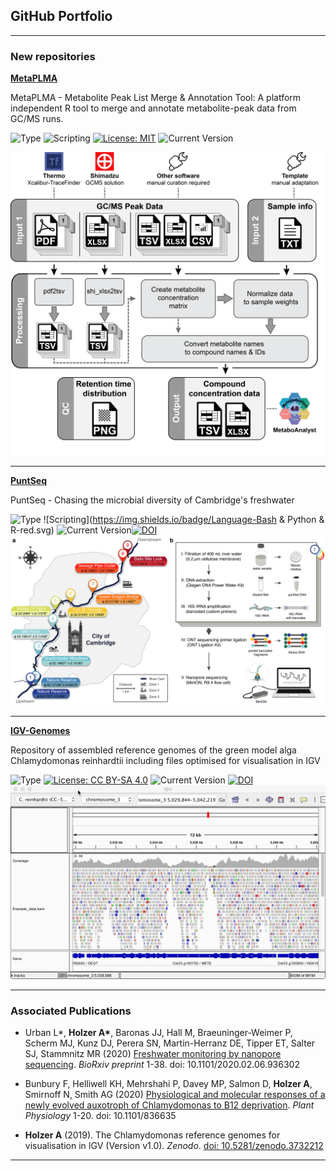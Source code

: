 ## GitHub Portfolio

---

### New repositories

[**MetaPLMA**](https://github.com/AndreHolzer/IGV-Genomes)

MetaPLMA - Metabolite Peak List Merge & Annotation Tool: A platform independent R tool to merge and annotate metabolite-peak data from GC/MS runs.

![Type](https://img.shields.io/badge/Type-Software-red.svg) ![Scripting](https://img.shields.io/badge/Language-R-red.svg) [![License: MIT](https://img.shields.io/badge/License-MIT-yellow.svg)](LICENSE) ![Current Version](https://img.shields.io/badge/Version-v1.0-green.svg)

[<img src="images/MetaPLM-workflow.png?raw=true"/>](https://github.com/AndreHolzer/MetaPLMA)

---
[**PuntSeq**](https://github.com/AndreHolzer/PuntSeq)

PuntSeq - Chasing the microbial diversity of Cambridge's freshwater

![Type](https://img.shields.io/badge/Type-Project-red.svg) ![Scripting](https://img.shields.io/badge/Language-Bash & Python & R-red.svg) ![Current Version](https://img.shields.io/badge/Version-v1.0-green.svg)[![DOI](https://img.shields.io/badge/DOI-10.1101/2020.02.06.936302-blue.svg)](https://doi.org/10.1101/2020.02.06.936302)[<img src="images/figure2.png?raw=true"/>](https://github.com/AndreHolzer/PuntSeq)

---
[**IGV-Genomes**](https://github.com/AndreHolzer/IGV-Genomes)

Repository of assembled reference genomes of the green model alga Chlamydomonas reinhardtii including files optimised for visualisation in IGV

![Type](https://img.shields.io/badge/Type-Dataset-red.svg) [![License: CC BY-SA 4.0](https://img.shields.io/badge/License-CC%20BY--SA%204.0-lightgrey.svg)](CC-BY-SA-4.0_License.txt) ![Current Version](https://img.shields.io/badge/Version-v1.0-green.svg) [![DOI](https://zenodo.org/badge/DOI/10.5281/zenodo.3732212.svg)](https://doi.org/10.5281/zenodo.3732212) [<img src="images/IGV-Genomes.png?raw=true"/>](https://github.com/AndreHolzer/IGV-Genomes)



---

### Associated Publications

- Urban L*, **Holzer A\***, Baronas JJ, Hall M, Braeuninger-Weimer P, Scherm MJ, Kunz DJ, Perera SN, Martin-Herranz DE, Tipper ET, Salter SJ, Stammnitz MR (2020) [Freshwater monitoring by nanopore sequencing](http://www.plantphysiol.org/content/early/2020/02/20/pp.19.01375). *BioRxiv preprint* 1-38. doi: 10.1101/2020.02.06.936302

- Bunbury F, Helliwell KH, Mehrshahi P, Davey MP, Salmon D, **Holzer A**, Smirnoff N, Smith AG (2020) [Physiological and molecular responses of a newly evolved auxotroph of Chlamydomonas to B12 deprivation](https://www.biorxiv.org/content/10.1101/836635v1). *Plant Physiology* 1-20. doi: 10.1101/836635

- **Holzer A** (2019). The Chlamydomonas reference genomes for visualisation in IGV (Version v1.0). *Zenodo*. [doi: 10.5281/zenodo.3732212](http://doi.org/10.5281/zenodo.3732212)

  

---
